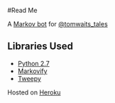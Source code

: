 #Read Me

A [Markov bot](https://github.com/jsvine/markovify) for [@tomwaits_tales](https://twitter.com/tomwaits_tales)

## Libraries Used

* [Python 2.7](https://www.python.org/)
* [Markovify](https://github.com/jsvine/markovify)
* [Tweepy](https://github.com/tweepy/tweepy)

Hosted on [Heroku](https://www.heroku.com/)